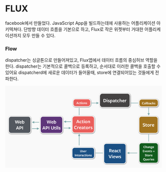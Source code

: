 # FLUX

facebook에서 만들었다. JavaScript App을 빌드하는데에 사용하는 어플리케이션 아키텍쳐다.
단방향 데이터 흐름을 기본으로 하고, Flux로 작은 위젯부터 거대한 어플리케이션까지 모두 만들 수 있다.

### Flow

dispatcher는 싱글톤으로 만들어져있고, Flux앱에서 데이터 흐름의 중심허브 역할을 한다.
dispatcher는 기본적으로 콜백으로 등록하고, 순서대로 이러한 콜백을 호출할 수 있어요
dispatcherd에 새로운 데이터가 들어올때, store에 연결되어있는 것들에게 전파한다.

![flux-architecture](../assets/flux-architecture.png)